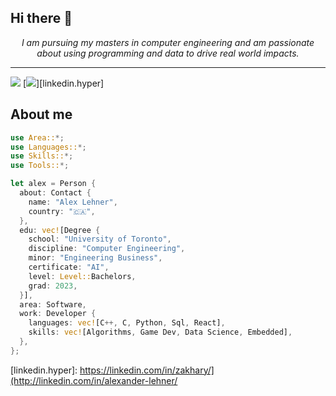 ## Hi there 👋

<!--
**alexlehner3868/alexlehner3868** is a ✨ _special_ ✨ repository because its `README.md` (this file) appears on your GitHub profile.
-->

<p align="center">
  <i>
    I am pursuing my masters in computer engineering and am passionate about using programming and data to drive real world impacts.
  </i>
</p>

---

[![][github.badge]][github.hyper]
[![][linkedin.badge]][linkedin.hyper]


## About me

```rust
use Area::*;
use Languages::*;
use Skills::*;
use Tools::*;

let alex = Person {
  about: Contact {
    name: "Alex Lehner",
    country: "🇨🇦",
  },
  edu: vec![Degree {
    school: "University of Toronto",
    discipline: "Computer Engineering",
    minor: "Engineering Business",
    certificate: "AI",
    level: Level::Bachelors,
    grad: 2023,
  }],
  area: Software,
  work: Developer {
    languages: vec![C++, C, Python, Sql, React],
    skills: vec![Algorithms, Game Dev, Data Science, Embedded],
  },
};
```

<!-- Reference-style badges -->
[github.badge]:   https://img.shields.io/github/followers/alexlehner3868?label=Follow&style=social
[github.hyper]:   https://github.com/alexlehner3868
[linkedin.badge]: https://img.shields.io/static/v1?label=%20&logo=linkedin&labelColor=555&message=LinkedIn&color=blue
[linkedin.hyper]: https://linkedin.com/in/zakhary/](http://linkedin.com/in/alexander-lehner/
